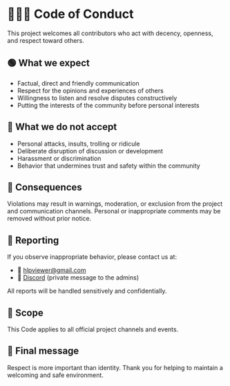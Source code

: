 # 🧑‍🤝‍🧑 Code of Conduct

This project welcomes all contributors who act with decency, openness, and respect toward others.

## 🟢 What we expect

- Factual, direct and friendly communication
- Respect for the opinions and experiences of others
- Willingness to listen and resolve disputes constructively
- Putting the interests of the community before personal interests

## 🚫 What we do not accept

- Personal attacks, insults, trolling or ridicule
- Deliberate disruption of discussion or development
- Harassment or discrimination
- Behavior that undermines trust and safety within the community

## 📣 Consequences

Violations may result in warnings, moderation, or exclusion from the project and communication channels. Personal or inappropriate comments may be removed without prior notice.

## 📩 Reporting

If you observe inappropriate behavior, please contact us at:

- 📧 hlpviewer@gmail.com
- 💬 [Discord][Discord] (private message to the admins)

All reports will be handled sensitively and confidentially.

## 📌 Scope

This Code applies to all official project channels and events.

## 🤝 Final message

Respect is more important than identity. Thank you for helping to maintain a welcoming and safe environment.

[Discord]: https://discord.gg/J2SjcmqHSZ
